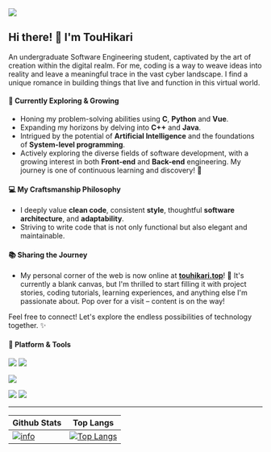 <img src="https://count.owo.cab/@TouHikari?name=TouHikari&theme=capoo-2&padding=7&offset=0&align=center&scale=0.8&pixelated=0&darkmode=0">

## Hi there! 👋 I'm TouHikari

An undergraduate Software Engineering student, captivated by the art of creation within the digital realm. For me, coding is a way to weave ideas into reality and leave a meaningful trace in the vast cyber landscape. I find a unique romance in building things that live and function in this virtual world.

#### 🌱 Currently Exploring & Growing
- Honing my problem-solving abilities using **C**, **Python** and **Vue**.
- Expanding my horizons by delving into **C++** and **Java**.
- Intrigued by the potential of **Artificial Intelligence** and the foundations of **System-level programming**.
- Actively exploring the diverse fields of software development, with a growing interest in both **Front-end** and **Back-end** engineering. My journey is one of continuous learning and discovery! 🚀

#### 💻 My Craftsmanship Philosophy
- I deeply value **clean code**, consistent **style**, thoughtful **software architecture**, and **adaptability**.
- Striving to write code that is not only functional but also elegant and maintainable.

#### 📚 Sharing the Journey
- My personal corner of the web is now online at [**touhikari.top**](https://touhikari.top)! 🚀 It's currently a blank canvas, but I'm thrilled to start filling it with project stories, coding tutorials, learning experiences, and anything else I'm passionate about. Pop over for a visit – content is on the way!

Feel free to connect! Let's explore the endless possibilities of technology together. ✨

#### 🔧 Platform & Tools
[![](https://img.shields.io/badge/Windows-11-4e9eee?style=flat-square&logo=windows&logoColor=ffffff)](https://www.microsoft.com/windows/windows-11/)
[![](https://img.shields.io/badge/Ubuntu-24.04-e95420?style=flat-square&logo=ubuntu&logoColor=ffffff)](https://releases.ubuntu.com/24.04/)

[![](https://img.shields.io/badge/Visual%20Studio%20Code-blue?style=flat-square&logo=&logoColor=ffffff)](https://code.visualstudio.com/)

[![](https://img.shields.io/badge/-Git-f05032?style=flat-square&logo=git&logoColor=ffffff)](https://git-scm.com/)
[![](https://img.shields.io/badge/-Nginx-269539?style=flat-square&logo=nginx&logoColor=ffffff)](https://nginx.org/)

---

Github Stats|Top Langs
-|-
[![info](https://github-readme-stats-hazel-two-30.vercel.app/api?username=TouHikari&count_private=true&show_icons=true&line_height=20&theme=radical)](https://github.com/anuraghazra/github-readme-stats)|[![Top Langs](https://github-readme-stats-git-master-touhikaris-projects.vercel.app/api/top-langs/?username=TouHikari&count_private=true&layout=compact&langs_count=8&card_width=445&theme=radical)](https://github.com/anuraghazra/github-readme-stats)
